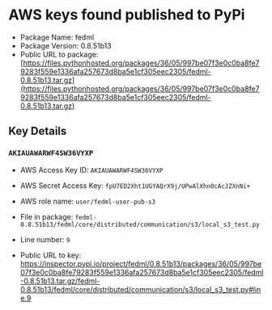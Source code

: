 # AWS keys found published to PyPi

* Package Name: fedml
* Package Version: 0.8.51b13
* Public URL to package: [https://files.pythonhosted.org/packages/36/05/997be07f3e0c0ba8fe79283f559e1336afa257673d8ba5e1cf305eec2305/fedml-0.8.51b13.tar.gz](https://files.pythonhosted.org/packages/36/05/997be07f3e0c0ba8fe79283f559e1336afa257673d8ba5e1cf305eec2305/fedml-0.8.51b13.tar.gz)

## Key Details

### `AKIAUAWARWF4SW36VYXP`

* AWS Access Key ID: `AKIAUAWARWF4SW36VYXP`
* AWS Secret Access Key: `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` 
* AWS role name: `user/fedml-user-pub-s3`
* File in package: `fedml-0.8.51b13/fedml/core/distributed/communication/s3/local_s3_test.py`
* Line number: `9`

* Public URL to key: https://inspector.pypi.io/project/fedml/0.8.51b13/packages/36/05/997be07f3e0c0ba8fe79283f559e1336afa257673d8ba5e1cf305eec2305/fedml-0.8.51b13.tar.gz/fedml-0.8.51b13/fedml/core/distributed/communication/s3/local_s3_test.py#line.9



